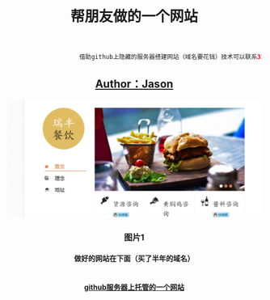 # <div class="text" align=center background="#005430">帮朋友做的一个网站</div><br>
```java
                    借助github上隐藏的服务器搭建网站（域名要花钱）技术可以联系320175912@qq.com
```
## <div align=center>[Author：Jason](http://my.csdn.net/jason_fish "作者：袁科")</div>

![](https://github.com/jsonhui/images/blob/master/r1.png)

### <div class="text" align=center>图片1</div>

#### <div class="text" align=center>做好的网站在下面（买了半年的域名）</div><br>

#### <div align=center>[github服务器上托管的一个网站](http://www.ruifengcanyin.com "瑞丰餐饮")</div><br>
